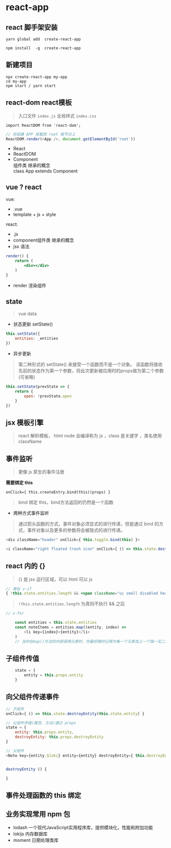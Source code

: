 # react-app

## react 脚手架安装

`yarn global add  create-react-app`

`npm install  -g  create-react-app`

## 新建项目
```
npx create-react-app my-app
cd my-app
npm start / yarn start
```

## react-dom react模板
> 入口文件 `index.js` 全局样式 `index.css`

`import ReactDOM from 'react-dom';`

```js
// 将组建 APP 挂载到 root 根节点上
ReactDOM.render(<App />, document.getElementById('root'))
```

- React
- ReactDOM
- Component     
    组件类 继承的概念       
    class App extends Component

## vue ? react

vue:
- .vue
- template + js + style

react:  
- .js
- component组件类 继承的概念 
- jsx 语法
```jsx
render() {
    return ( 
        <div></div>
    )
}
```
- render 渲染组件

## state
> vue data
- 状态更新 setState()
```js
this.setState({
    entities: _entities
})
```
- 异步更新
> 第二种形式的 setState() 来接受一个函数而不是一个对象。 该函数将接收先前的状态作为第一个参数，将此次更新被应用时的props做为第二个参数(可省略)
```js
this.setState(prevState => {
    return {
        open: !prevState.open
    }
})
```


## jsx 模板引擎
> react 解析模板， html node 会编译称为 js ，class 是关键字 ，类名使用 className


## 事件监听
> 更像 js 原生的事件注册

**需要绑定 this**

`onClick={ this.createEntry.bind(this)(props) }`

> bind 绑定 this，bind方法返回的仍然是一个函数

- 两种方式事件监听
> 通过箭头函数的方式，事件对象必须显式的进行传递，但是通过 bind 的方式，事件对象以及更多的参数将会被隐式的进行传递。

```js
<div className="header" onClick={ this.toggle.bind(this) }>
```
```js
<i className="right floated trash icon" onClick={ () => this.state.destroyEntity(this.state.entity) }></i>
```

## react 内的 {}
> {} 是 jsx 运行区域，可以 html 可以 js
```jsx
// 类似 v-if 
{ !this.state.entities.length && <span className="ui small disabled header">还没有笔记，请先添加</span> }
```
> `!this.state.entities.length` 为真则不执行 && 之后

```js
// v-for

    const entities = this.state.entities
    const noteItems = entities.map((entity, index) => 
        <li key={index}>{entity}</li>
    )
    // 当你在map()方法的内部调用元素时，你最好随时记得为每一个元素加上一个独一无二的key。
```

## 子组件传值
```js
    state = {
        entity = this.props.entity
    }
```

## 向父组件传递事件
```jsx
// 子组件
onClick={ () => this.state.destroyEntity(this.state.entity) }

// 父组件传值(属性、方法)通过 props
state = {
    entity: this.props.entity,
    destroyEntity: this.props.destroyEntity
}
```
```js
// 父组件 
<Note key={entity.$loki} entity={entity} destroyEntity={ this.destroyEntity.bind(this) } />


destroyEntity () {

}
```

## 事件处理函数的 this 绑定


## 业务实现常用 npm 包
- lodash    一个现代JavaScript实用程序库，提供模块化，性能和附加功能
- lokijs    内存数据库
- moment    日期处理类库